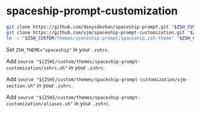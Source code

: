 # spaceship-prompt-customization

```zsh
git clone https://github.com/denysdovhan/spaceship-prompt.git "$ZSH_CUSTOM/themes/spaceship-prompt"
git clone https://github.com/vjm/spaceship-prompt-customization.git "$ZSH_CUSTOM/themes/spaceship-prompt-customization"
ln -s "$ZSH_CUSTOM/themes/spaceship-prompt/spaceship.zsh-theme" "$ZSH_CUSTOM/themes/spaceship.zsh-theme"
```

Set `ZSH_THEME="spaceship"` in your `.zshrc`.

Add `source "${ZSH}/custom/themes/spaceship-prompt-customization/zshrc.sh"` in your `.zshrc`.

Add `source "${ZSH}/custom/themes/spaceship-prompt-customization/vjm-section.sh"` in your `.zshrc`.

Add `source "${ZSH}/custom/themes/spaceship-prompt-customization/aliases.sh"` in your `.zshrc`.